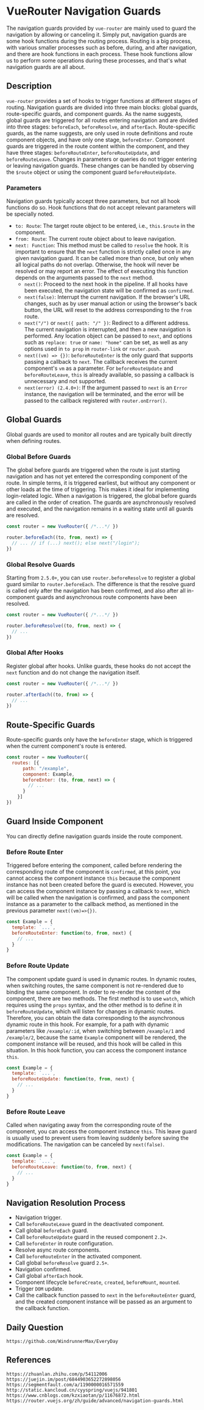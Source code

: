 # VueRouter Navigation Guards

The navigation guards provided by `vue-router` are mainly used to guard the navigation by allowing or canceling it. Simply put, navigation guards are some hook functions during the routing process. Routing is a big process, with various smaller processes such as before, during, and after navigation, and there are hook functions in each process. These hook functions allow us to perform some operations during these processes, and that's what navigation guards are all about.

## Description
`vue-router` provides a set of hooks to trigger functions at different stages of routing. Navigation guards are divided into three main blocks: global guards, route-specific guards, and component guards. As the name suggests, global guards are triggered for all routes entering navigation and are divided into three stages: `beforeEach`, `beforeResolve`, and `afterEach`. Route-specific guards, as the name suggests, are only used in route definitions and route component objects, and have only one stage, `beforeEnter`. Component guards are triggered in the route content within the component, and they have three stages: `beforeRouteEnter`, `beforeRouteUpdate`, and `beforeRouteLeave`. Changes in parameters or queries do not trigger entering or leaving navigation guards. These changes can be handled by observing the `$route` object or using the component guard `beforeRouteUpdate`.

### Parameters
Navigation guards typically accept three parameters, but not all hook functions do so. Hook functions that do not accept relevant parameters will be specially noted.

* `to: Route`: The target route object to be entered, i.e., `this.$route` in the component.
* `from: Route`: The current route object about to leave navigation.
* `next: Function`: This method must be called to `resolve` the hook. It is important to ensure that the `next` function is strictly called once in any given navigation guard. It can be called more than once, but only when all logical paths do not overlap. Otherwise, the hook will never be resolved or may report an error. The effect of executing this function depends on the arguments passed to the `next` method.
  * `next()`: Proceed to the next hook in the pipeline. If all hooks have been executed, the navigation state will be confirmed as `confirmed`.
  * `next(false)`: Interrupt the current navigation. If the browser's URL changes, such as by user manual action or using the browser's back button, the URL will reset to the address corresponding to the `from` route.
  * `next("/")` or `next({ path: "/" })`: Redirect to a different address. The current navigation is interrupted, and then a new navigation is performed. Any location object can be passed to `next`, and options such as `replace: true` or `name: "home"` can be set, as well as any options used in `to prop` in `router-link` or `router.push`.
  * `next((vm) => {})`: `beforeRouteEnter` is the only guard that supports passing a callback to `next`. The callback receives the current component's `vm` as a parameter. For `beforeRouteUpdate` and `beforeRouteLeave`, `this` is already available, so passing a callback is unnecessary and not supported.
  * `next(error) (2.4.0+)`: If the argument passed to `next` is an `Error` instance, the navigation will be terminated, and the error will be passed to the callback registered with `router.onError()`.

## Global Guards
Global guards are used to monitor all routes and are typically built directly when defining routes.

### Global Before Guards
The global before guards are triggered when the route is just starting navigation and has not yet entered the corresponding component of the route. In simple terms, it is triggered earliest, but without any component or other loads at the time of triggering. This makes it ideal for implementing login-related logic. When a navigation is triggered, the global before guards are called in the order of creation. The guards are asynchronously resolved and executed, and the navigation remains in a waiting state until all guards are resolved.

```javascript
const router = new VueRouter({ /*...*/ })

router.beforeEach((to, from, next) => {
  // ... // if (...) next(); else next("/login");
})
```

### Global Resolve Guards
Starting from `2.5.0+`, you can use `router.beforeResolve` to register a global guard similar to `router.beforeEach`. The difference is that the resolve guard is called only after the navigation has been confirmed, and also after all in-component guards and asynchronous route components have been resolved.

```javascript
const router = new VueRouter({ /*...*/ })

router.beforeResolve((to, from, next) => {
  // ... 
})
```

### Global After Hooks
Register global after hooks. Unlike guards, these hooks do not accept the `next` function and do not change the navigation itself.

```javascript
const router = new VueRouter({ /*...*/ })

router.afterEach((to, from) => {
  // ... 
})
```

## Route-Specific Guards
Route-specific guards only have the `beforeEnter` stage, which is triggered when the current component's route is entered.

```javascript
const router = new VueRouter({
  routes: [{
      path: "/example",
      component: Example,
      beforeEnter: (to, from, next) => {
        // ...
      }
    }]
})
```

## Guard Inside Component
You can directly define navigation guards inside the route component.

### Before Route Enter
Triggered before entering the component, called before rendering the corresponding route of the component is `confirmed`, at this point, you cannot access the component instance `this` because the component instance has not been created before the guard is executed. However, you can access the component instance by passing a callback to `next`, which will be called when the navigation is confirmed, and pass the component instance as a parameter to the callback method, as mentioned in the previous parameter `next((vm)=>{})`.

```javascript
const Example = {
  template: `...`,
  beforeRouteEnter: function(to, from, next) {
    // ...
  }
}
```

### Before Route Update
The component update guard is used in dynamic routes. In dynamic routes, when switching routes, the same component is not re-rendered due to binding the same component. In order to re-render the content of the component, there are two methods. The first method is to use `watch`, which requires using the `props` syntax, and the other method is to define it in `beforeRouteUpdate`, which will listen for changes in dynamic routes. Therefore, you can obtain the data corresponding to the asynchronous dynamic route in this hook. For example, for a path with dynamic parameters like `/example/:id`, when switching between `/example/1` and `/example/2`, because the same `Example` component will be rendered, the component instance will be reused, and this hook will be called in this situation. In this hook function, you can access the component instance `this`.

```javascript
const Example = {
  template: `...`,
  beforeRouteUpdate: function(to, from, next) {
    // ...
  }
}
```

### Before Route Leave
Called when navigating away from the corresponding route of the component, you can access the component instance `this`. This leave guard is usually used to prevent users from leaving suddenly before saving the modifications. The navigation can be canceled by `next(false)`.

```javascript
const Example = {
  template: `...`,
  beforeRouteLeave: function(to, from, next) {
    // ...
  }
}
```

## Navigation Resolution Process
* Navigation trigger.
* Call `beforeRouteLeave` guard in the deactivated component.
* Call global `beforeEach` guard.
* Call `beforeRouteUpdate` guard in the reused component `2.2+`.
* Call `beforeEnter` in route configuration.
* Resolve async route components.
* Call `beforeRouteEnter` in the activated component.
* Call global `beforeResolve` guard `2.5+`.
* Navigation confirmed.
* Call global `afterEach` hook.
* Component lifecycle `beforeCreate`, `created`, `beforeMount`, `mounted`.
* Trigger `DOM` update.
* Call the callback function passed to `next` in the `beforeRouteEnter` guard, and the created component instance will be passed as an argument to the callback function.

## Daily Question

```
https://github.com/WindrunnerMax/EveryDay
```

## References

```
https://zhuanlan.zhihu.com/p/54112006
https://juejin.im/post/6844903652272898056
https://segmentfault.com/a/1190000016571559
http://static.kancloud.cn/cyyspring/vuejs/941801
https://www.cnblogs.com/kzxiaotan/p/11676872.html
https://router.vuejs.org/zh/guide/advanced/navigation-guards.html
```